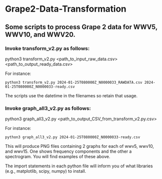 # Grape2-Data-Transformation
## Some scripts to process Grape 2 data for WWV5, WWV10, and WWV20.

### Invoke transform_v2.py as follows: 
python3 transform_v2.py <path_to_input_raw_data.csv> <path_to_output_ready_data.csv>

For instance:

  ```python3 transform_v2.py 2024-01-25T080000Z_N0000033_RAWDATA.csv 2024-01-25T080000Z_N0000033-ready.csv```
  
The scripts use the datetime in the filenames so retain that usage.

### Invoke graph_all3_v2.py as follows: 
python3 graph_all3_v2.py <path_to_output_CSV_from_transform_v2.py.csv> 

For instance:

  ```python3 graph_all3_v2.py 2024-01-25T080000Z_N0000033-ready.csv```
  
This will produce PNG files containing 2 graphs for each of wwv5, wwv10, and wwv15.  One shows frequency components and the other a spectrogram. You will find examples of these above.

The import statements in each python file will inform you of what libraries (e.g., matplotlib, scipy, numpy) to install.

